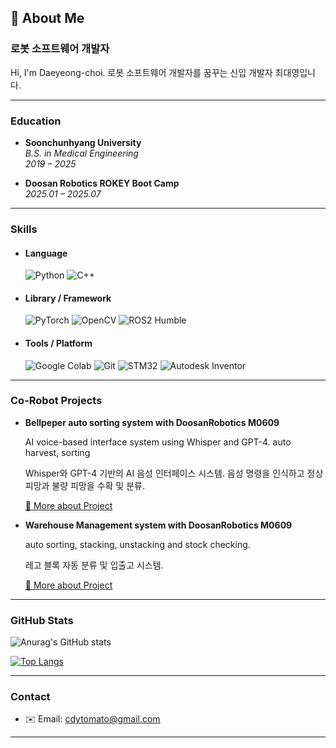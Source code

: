 ## 👋 About Me

### 로봇 소프트웨어 개발자

Hi, I'm Daeyeong-choi. 
로봇 소프트웨어 개발자를 꿈꾸는 신입 개발자 최대영입니다. 

---

### Education

- **Soonchunhyang University**  
  *B.S. in Medical Engineering*  
  *2019 – 2025*
  
- **Doosan Robotics ROKEY Boot Camp**  
  *2025.01 – 2025.07*
  
---

### Skills

- #### Language  
  ![Python](https://img.shields.io/badge/Python-3776AB?style=for-the-badge&logo=python&logoColor=white)  ![C++](https://img.shields.io/badge/C++-00599C?style=for-the-badge&logo=cplusplus&logoColor=white)
   
- #### Library / Framework  
  ![PyTorch](https://img.shields.io/badge/PyTorch-EE4C2C?style=for-the-badge&logo=pytorch&logoColor=white)  ![OpenCV](https://img.shields.io/badge/OpenCV-5C3EE8?style=for-the-badge&logo=opencv&logoColor=white)  ![ROS2 Humble](https://img.shields.io/badge/ROS2_Humble-22314E?style=for-the-badge&logo=ros&logoColor=white)


- #### Tools / Platform  
  ![Google Colab](https://img.shields.io/badge/Colab-F9AB00?style=for-the-badge&logo=googlecolab&logoColor=white)  ![Git](https://img.shields.io/badge/Git-F05032?style=for-the-badge&logo=git&logoColor=white)  ![STM32](https://img.shields.io/badge/STM32-03234B?style=for-the-badge&logo=stmicroelectronics&logoColor=white)  ![Autodesk Inventor](https://img.shields.io/badge/Autodesk_Inventor-0696D7?style=for-the-badge&logo=autodesk&logoColor=white)

 
---


### Co-Robot Projects

- **Bellpeper auto sorting system with DoosanRobotics M0609**
  
  AI voice-based interface system using Whisper and GPT-4. auto harvest, sorting
  
  Whisper와 GPT-4 기반의 AI 음성 인터페이스 시스템. 음성 명령을 인식하고 정상 피망과 불량 피망을 수확 및 분류.
  
  [🔗 More about Project]()


- **Warehouse Management system with DoosanRobotics M0609**
 
  auto sorting, stacking, unstacking and stock checking.
 
  레고 블록 자동 분류 및 입출고 시스템.
 
  [🔗 More about Project](https://github.com/daeyeong-choi/Warehouse-Management-System-with-co-robot)


---  

  
### GitHub Stats

![Anurag's GitHub stats](https://github-readme-stats.vercel.app/api?username=daeyeong-choi&show_icons=true&theme=dark)

[![Top Langs](https://github-readme-stats.vercel.app/api/top-langs/?username=daeyeong-choi&theme=dark)](https://github.com/MS0621/github-readme-stats)

---

### Contact

- ✉️ Email: cdytomato@gmail.com  


---
